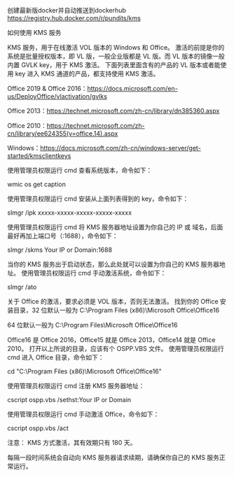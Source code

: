 创建最新版docker并自动推送到dockerhub https://registry.hub.docker.com/r/pundits/kms

如何使用 KMS 服务

KMS 服务，用于在线激活 VOL 版本的 Windows 和 Office。 激活的前提是你的系统是批量授权版本，即 VL 版，一般企业版都是 VL 版。而 VL 版本的镜像一般内置 GVLK key，用于 KMS 激活。 下面列表里面含有的产品的 VL 版本或者能使用 key 进入 KMS 通道的产品，都支持使用 KMS 激活。

Office 2019 & Office 2016：https://docs.microsoft.com/en-us/DeployOffice/vlactivation/gvlks

Office 2013：https://technet.microsoft.com/zh-cn/library/dn385360.aspx

Office 2010：https://technet.microsoft.com/zh-cn/library/ee624355(v=office.14).aspx

Windows：https://docs.microsoft.com/zh-cn/windows-server/get-started/kmsclientkeys

使用管理员权限运行 cmd 查看系统版本，命令如下：

wmic os get caption

使用管理员权限运行 cmd 安装从上面列表得到的 key，命令如下：

slmgr /ipk xxxxx-xxxxx-xxxxx-xxxxx-xxxxx

使用管理员权限运行 cmd 将 KMS 服务器地址设置为你自己的 IP 或 域名，后面最好再加上端口号（:1688），命令如下：

slmgr /skms Your IP or Domain:1688

当你的 KMS 服务出于启动状态，那么此处就可以设置为你自己的 KMS 服务器地址。 使用管理员权限运行 cmd 手动激活系统，命令如下：

slmgr /ato

关于 Office 的激活，要求必须是 VOL 版本，否则无法激活。 找到你的 Office 安装目录，32 位默认一般为 C:\Program Files (x86)\Microsoft Office\Office16

64 位默认一般为 C:\Program Files\Microsoft Office\Office16

Office16 是 Office 2016，Office15 就是 Office 2013，Office14 就是 Office 2010。 打开以上所说的目录，应该有个 OSPP.VBS 文件。 使用管理员权限运行 cmd 进入 Office 目录，命令如下：

cd "C:\Program Files (x86)\Microsoft Office\Office16"

使用管理员权限运行 cmd 注册 KMS 服务器地址：

cscript ospp.vbs /sethst:Your IP or Domain

使用管理员权限运行 cmd 手动激活 Office，命令如下：

cscript ospp.vbs /act

注意： KMS 方式激活，其有效期只有 180 天。

每隔一段时间系统会自动向 KMS 服务器请求续期，请确保你自己的 KMS 服务正常运行。
